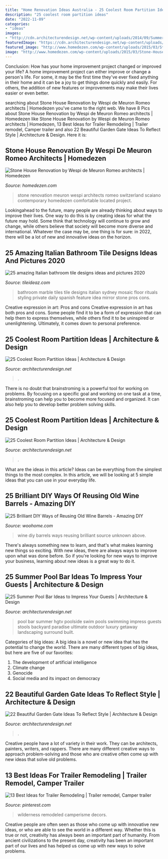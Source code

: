 ```yaml
---
title: "Home Renovation Ideas Australia - 25 Coolest Room Partition Ideas"
description: "25 coolest room partition ideas"
date: "2022-11-09"
categories:
- "ideas"
images:
- "http://cdn.architecturendesign.net/wp-content/uploads/2014/09/Summer-Pool-Bar-Ideas-13.jpg"
featuredImage: "https://cdn.architecturendesign.net/wp-content/uploads/2014/08/657.jpg"
featured_image: "http://www.homedezen.com/wp-content/uploads/2015/03/Stone-House-Renovation-by-Wespi-de-Meuron-Romeo-architects-07.jpg"
image: "http://www.homedezen.com/wp-content/uploads/2015/03/Stone-House-Renovation-by-Wespi-de-Meuron-Romeo-architects-07.jpg"
---
```



Conclusion: How has your home improvement project changed or improved your life?
A home improvement project can either improve or change a person's life. For some, it may be the first time they've ever fixed anything in their home and it can be a joy to get things done quickly and easily. For others, the addition of new features or improvements may make their lives easier or even better.

	

		
searching about Stone House Renovation by Wespi de Meuron Romeo architects | Homedezen you've came to the right web. We have 8 Pics about Stone House Renovation by Wespi de Meuron Romeo architects | Homedezen like Stone House Renovation by Wespi de Meuron Romeo architects | Homedezen, 13 Best Ideas for Trailer Remodeling | Trailer remodel, Camper trailer and also 22 Beautiful Garden Gate Ideas To Reflect Style | Architecture &amp; Design. Here it is:
		
    
## Stone House Renovation By Wespi De Meuron Romeo Architects | Homedezen

<img loading=lazy src="http://www.homedezen.com/wp-content/uploads/2015/03/Stone-House-Renovation-by-Wespi-de-Meuron-Romeo-architects-07.jpg" onerror="this.onerror=null;this.src='https://tse4.mm.bing.net/th?id=OIP.S-2dRFPhg_1a5dqnALuhRwHaLE&amp;pid=15.1';" alt="Stone House Renovation by Wespi de Meuron Romeo architects | Homedezen">

_Source: homedezen.com_

>stone renovation meuron wespi architects romeo switzerland scaiano contemporary homedezen comfortable located project. 

	

Lookingahead to the future, many people are already thinking about ways to improve their lives. One way to do this is by creating ideas for what the future may hold. Some think that technology will continue to grow and change, while others believe that society will become more diverse and international. Whatever the case may be, one thing is for sure: in 2022, there will be a lot of new and innovative ideas on the horizon.

    
## 25 Amazing Italian Bathroom Tile Designs Ideas And Pictures 2020

<img loading=lazy src="https://www.tileideaz.com/wp-content/uploads/2015/10/Fontana.jpg" onerror="this.onerror=null;this.src='https://tse3.mm.bing.net/th?id=OIP.DXqXg9lQTongUkBv0qrO5AHaE8&amp;pid=15.1';" alt="25 amazing Italian bathroom tile designs ideas and pictures 2020">

_Source: tileideaz.com_

>bathroom marble tiles tile designs italian sydney mosaic floor rituals styling private daily spanish feature idea mirror stone pros cons. 

	

Creative expression in art: Pros and cons
Creative expression in art has both pros and cons. Some people find it to be a form of expression that can help them to express themselves, while others find it to be uninspired or unenlightening. Ultimately, it comes down to personal preference.

    
## 25 Coolest Room Partition Ideas | Architecture &amp; Design

<img loading=lazy src="https://cdn.architecturendesign.net/wp-content/uploads/2014/08/3137.jpg" onerror="this.onerror=null;this.src='https://tse2.mm.bing.net/th?id=OIP.0U4_h8rUDRzr4zKdHGWjhgHaLK&amp;pid=15.1';" alt="25 Coolest Room Partition Ideas | Architecture &amp; Design">

_Source: architecturendesign.net_

>. 

	

There is no doubt that brainstroming is a powerful tool for working on problems. By focusing on a specific goal and working on one task at a time, brainstroming can help you to become more focused and organized. It can also help you to develop better problem solving skills.

    
## 25 Coolest Room Partition Ideas | Architecture &amp; Design

<img loading=lazy src="https://cdn.architecturendesign.net/wp-content/uploads/2014/08/657.jpg" onerror="this.onerror=null;this.src='https://tse3.mm.bing.net/th?id=OIP.tVw9YqmSSdCmicAXphm1JgHaJ4&amp;pid=15.1';" alt="25 Coolest Room Partition Ideas | Architecture &amp; Design">

_Source: architecturendesign.net_

>. 

	

What are the ideas in this article?
Ideas can be everything from the simplest things to the most complex. In this article, we will be looking at 5 simple ideas that you can use in your everyday life.

    
## 25 Brilliant DIY Ways Of Reusing Old Wine Barrels - Amazing DIY

<img loading=lazy src="https://www.woohome.com/wp-content/uploads/2013/12/DIY-Ways-To-Re-Use-Wine-Barrels-17-2.jpg" onerror="this.onerror=null;this.src='https://tse3.mm.bing.net/th?id=OIP.6XwPg63DxlD0lkRxx5iwwwHaJ4&amp;pid=15.1';" alt="25 Brilliant DIY Ways of Reusing Old Wine Barrels - Amazing DIY">

_Source: woohome.com_

>wine diy barrels ways reusing brilliant source unknown above. 

	

There's always something new to learn, and that's what makes learning new things so exciting. With new ideas, there are always ways to improve upon what was done before. So if you're looking for new ways to improve your business, learning about new ideas is a great way to do it.

    
## 25 Summer Pool Bar Ideas To Impress Your Guests | Architecture &amp; Design

<img loading=lazy src="http://cdn.architecturendesign.net/wp-content/uploads/2014/09/Summer-Pool-Bar-Ideas-13.jpg" onerror="this.onerror=null;this.src='https://tse3.mm.bing.net/th?id=OIP.s3z-e88JTmqACh7wq6BltAHaJ4&amp;pid=15.1';" alt="25 Summer Pool Bar Ideas to Impress Your Guests | Architecture &amp; Design">

_Source: architecturendesign.net_

>pool bar summer hgtv poolside swim pools swimming impress guests stools backyard paradise ultimate outdoor luxury getaway landscaping surround built. 

	

Categories of big ideas:
A big idea is a novel or new idea that has the potential to change the world. There are many different types of big ideas, but here are five of our favorites: 
1. The development of artificial intelligence 
2. Climate change 
3. Genocide 
4. Social media and its impact on democracy 

    
## 22 Beautiful Garden Gate Ideas To Reflect Style | Architecture &amp; Design

<img loading=lazy src="https://cdn.architecturendesign.net/wp-content/uploads/2014/08/garden-gate-8.jpg" onerror="this.onerror=null;this.src='https://tse3.mm.bing.net/th?id=OIP.LuREZQTCz9xo6ariBPpxawHaLF&amp;pid=15.1';" alt="22 Beautiful Garden Gate Ideas To Reflect Style | Architecture &amp; Design">

_Source: architecturendesign.net_

>. 

	

Creative people have a lot of variety in their work. They can be architects, painters, writers, and rappers. There are many different creative ways to approach problem-solving and those who are creative often come up with new ideas that solve old problems.

    
## 13 Best Ideas For Trailer Remodeling | Trailer Remodel, Camper Trailer

<img loading=lazy src="https://i.pinimg.com/736x/90/cb/7a/90cb7a6930049a15260928a95891b6c9.jpg" onerror="this.onerror=null;this.src='https://tse3.mm.bing.net/th?id=OIP.FY9QvamGcKjKBf5_Zv7YWgHaJ3&amp;pid=15.1';" alt="13 Best Ideas for Trailer Remodeling | Trailer remodel, Camper trailer">

_Source: pinterest.com_

>wilderness remodeled camperisme decors. 

	

Creative people are often seen as those who come up with innovative new ideas, or who are able to see the world in a different way. Whether this is true or not, creativity has always been an important part of humanity. From ancient civilizations to the present day, creativity has been an important part of our lives and has helped us come up with new ways to solve problems.

